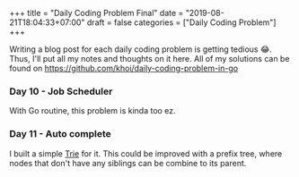 +++
title = "Daily Coding Problem Final"
date = "2019-08-21T18:04:33+07:00"
draft = false
categories = ["Daily Coding Problem"]
+++

Writing a blog post for each daily coding problem is getting tedious 😂. Thus, I'll put all my notes and thoughts on it here. All of my solutions can be found on https://github.com/khoi/daily-coding-problem-in-go

### Day 10 - Job Scheduler

With Go routine, this problem is kinda too ez.

### Day 11 - Auto complete

I built a simple [Trie](https://en.wikipedia.org/wiki/Trie) for it. This could be improved with a prefix tree, where nodes that don't have any siblings can be combine to its parent.
